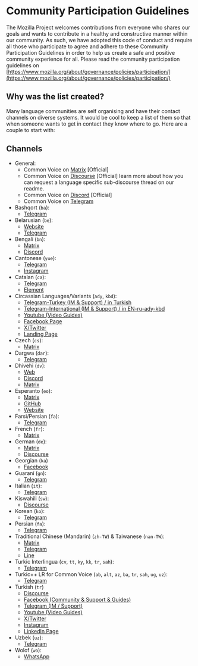 # Community Participation Guidelines

The Mozilla Project welcomes contributions from everyone who shares our goals and wants to contribute in a healthy and constructive manner within our community. As such, we have adopted this code of conduct and require all those who participate to agree and adhere to these Community Participation Guidelines in order to help us create a safe and positive community experience for all. Please read the community participation guidelines on [https://www.mozilla.org/about/governance/policies/participation/](https://www.mozilla.org/about/governance/policies/participation/)

## Why was the list created?

Many language communities are self organising and have their contact channels on diverse systems. It would be cool to keep a list of them so that when someone wants to get in contact they know where to go. Here are a couple to start with:

## Channels

* General:
  * Common Voice on [Matrix](https://app.element.io/#/room/#common-voice:mozilla.org) [Official]
  * Common Voice on [Discourse](https://discourse.mozilla.org/t/about-common-voice-readme-first/17218) [Official] learn more about how you can request a language specific sub-discourse thread on our readme.
  * Common Voice on [Discord](https://discord.gg/9ZCVQarN) [Official]
  * Common Voice on [Telegram](https://t.me/mozilla_common_voice)
* Bashqort (`ba`):
  * [Telegram](https://t.me/bashkort_voice)
* Belarusian (`be`):
  * [Website](https://mova.pro)
  * [Telegram](https://t.me/voice_by)
* Bengali (`bn`): 
  * [Matrix](https://app.element.io/#/room/#bn-common-voice:mozilla.org)
  * [Discord](https://discord.gg/uacmNh6KQj)
* Cantonese (`yue`):
  * [Telegram](https://t.me/commonvoiceyue)
  * [Instagram](https://www.instagram.com/commonvoice.yue/)
* Catalan (`ca`):
  * [Telegram](https://t.me/softcatala_tecnologiesparla)
  * [Element](https://matrix.to/#/#cvcatala:matrix.org)
* Circassian Languages/Variants (`ady`, `kbd`):
  * [Telegram-Turkey (IM & Support) / in Turkish](https://bit.ly/cv_circassian_telegram_turkey)
  * [Telegram-International (IM & Support) / in EN-ru-ady-kbd](https://bit.ly/cv_circassian_telegram_global)
  * [Youtube (Video Guides)](https://www.youtube.com/@CommonVoice.Circassian)
  * [Facebook Page](https://www.facebook.com/commonvoice.circassian)
  * [X/Twitter](https://x.com/CV_Circassian)
  * [Landing Page](https://bit.ly/cv_circassian_start_here)
* Czech (`cs`):
  * [Matrix](https://matrix.to/#/#common-voice-czech:mozilla.org)
* Dargwa (`dar`):
  * [Telegram](tg://resolve?domain=+ILBnBMEo-Bc3ODky)  
* Dhivehi (`dv`):
  * [Web](https://dhivehi.ai/)
  * [Discord](https://discord.com/invite/5ZdTHsN8Mn)
  * [Matrix](https://app.element.io/#/room/!WNiJFJTBpvYqMrDWir:matrix.org)
* Esperanto (`eo`):
  * [Matrix](https://chat.mozilla.org/#/room/#Esperanto:mozilla.org)
  * [GitHub](https://github.com/parolrekonado)
  * [Website](https://parolrekonado.github.io/)
* Farsi/Persian (`fa`):
  * [Telegram](https://t.me/Common_Voice)
* French (`fr`):
  * [Matrix](https://chat.mozilla.org/#/room/#common-voice-fr:mozilla.org)
* German (`de`):
  * [Matrix](https://chat.mozilla.org/#/room/#common-voice-de:mozilla.org)
  * [Discourse](https://discourse.mozilla.org/c/voice/de/289)
* Georgian (`ka`)
  * [Facebook](https://www.facebook.com/groups/145786040762028)
* Guaraní (`gn`):
  * [Telegram](https://t.me/joinchat/Y7QOWuaTw8dhMzli)
* Italian (`it`):
  * [Telegram](https://t.me/mozitabot)
* Kiswahili (`sw`):
  * [Discourse](https://discourse.mozilla.org/c/voice/sw/603)
* Korean (`ko`):
  * [Telegram](https://t.me/cv_korean)
* Persian (`fa`):
  * [Telegram](https://t.me/Common_Voice)
* Traditional Chinese (Mandarin) (`zh-TW`) & Taiwanese (`nan-TW`):
  * [Matrix](https://chat.mozilla.org/#/room/#common-voice-tw:mozilla.org)
  * [Telegram](https://t.me/moztwcv)
  * [Line](https://cvline.moztw.space)
* Turkic Interlingua (`cv`, `tt`, `ky`, `kk`, `tr`, `sah`):
  * [Telegram](https://t.me/joinchat/WRFz62nYdmJ1uo1L)
* Turkic++ LR for Common Voice (`ab`, `alt`, `az`, `ba`, `tr`, `sah`, `ug`, `uz`):
  * [Telegram](https://t.me/+4Rlr3cfhhig1NWM8)
* Turkish (`tr`)
  * [Discourse](https://discourse.mozilla.org/c/voice/tr/610)
  * [Facebook (Community & Support & Guides)](https://bit.ly/3C6oOgQ)
  * [Telegram (IM / Support)](https://bit.ly/3basUbX)
  * [Youtube (Video Guides)](https://bit.ly/3FYsJi1)
  * [X/Twitter](https://bit.ly/3jmq08a)
  * [Instagram](https://bit.ly/3G0RUAB)
  * [LinkedIn Page](https://bit.ly/3GeX6Rp)
* Uzbek (`uz`):
  * [Telegram](https://t.me/joinchat/lz2WlEvxlSQ1YzJi)
* Wolof (`wo`):
  * [WhatsApp](https://chat.whatsapp.com/CqgmqagpljJA8F1TiNK203)  
